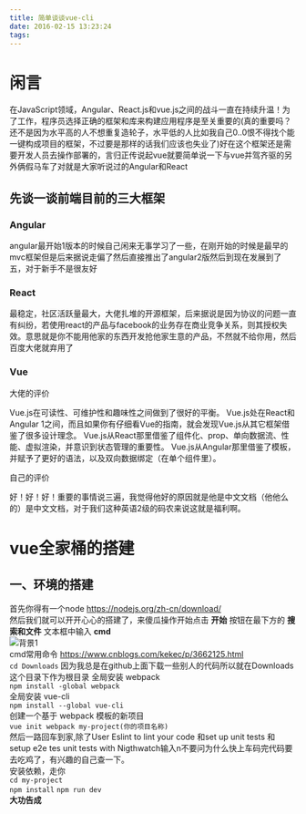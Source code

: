 ```yaml
---
title: 简单谈谈vue-cli
date: 2016-02-15 13:23:24
tags: 
---
```

# 闲言
在JavaScript领域，Angular、React.js和vue.js之间的战斗一直在持续升温！为了工作，程序员选择正确的框架和库来构建应用程序是至关重要的(真的重要吗？还不是因为水平高的人不想重复造轮子，水平低的人比如我自己0..0恨不得找个能一键构成项目的框架，不过要是那样的话我们应该也失业了)好在这个框架还是需要开发人员去操作部署的，言归正传说起vue就要简单说一下与vue并驾齐驱的另外俩假马车了对就是大家听说过的Angular和React
<!--more-->
## 先谈一谈前端目前的三大框架
### Angular
angular最开始1版本的时候自己闲来无事学习了一些，在刚开始的时候是最早的mvc框架但是后来据说走偏了然后直接推出了angular2版然后到现在发展到了五，对于新手不是很友好
### React
最稳定，社区活跃量最大，大佬扎堆的开源框架，后来据说是因为协议的问题一直有纠纷，若使用react的产品与facebook的业务存在商业竞争关系，则其授权失效。意思就是你不能用他家的东西开发抢他家生意的产品，不然就不给你用，然后百度大佬就弃用了
### Vue
大佬的评价  

Vue.js在可读性、可维护性和趣味性之间做到了很好的平衡。
Vue.js处在React和Angular 1之间，而且如果你有仔细看Vue的指南，就会发现Vue.js从其它框架借鉴了很多设计理念。
Vue.js从React那里借鉴了组件化、prop、单向数据流、性能、虚拟渲染，并意识到状态管理的重要性。
Vue.js从Angular那里借鉴了模板，并赋予了更好的语法，以及双向数据绑定（在单个组件里）。 
 
自己的评价  

好！好！好！重要的事情说三遍，我觉得他好的原因就是他是中文文档（他他么的）是中文文档，对于我们这种英语2级的码农来说这就是福利啊。
# vue全家桶的搭建
## 一、环境的搭建
首先你得有一个node   <https://nodejs.org/zh-cn/download/>  
然后我们就可以开开心心的搭建了，来傻瓜操作开始点击 **开始** 按钮在最下方的 **搜索和文件** 文本框中输入 **cmd**  
![背景1](https://user-gold-cdn.xitu.io/2017/12/22/1607caa2781584e0)  
cmd常用命令     <https://www.cnblogs.com/kekec/p/3662125.html>  
	`cd Downloads` 
因为我总是在github上面下载一些别人的代码所以就在Downloads这个目录下作为根目录
全局安装 webpack  
	`npm install -global webpack`   
全局安装 vue-cli  
	`npm install --global vue-cli`  
创建一个基于 webpack 模板的新项目  
	`vue init webpack my-project(你的项目名称)`  
然后一路回车到家,除了User Eslint to lint your code 和set up unit tests 和 setup e2e tes unit tests with Nigthwatch输入n不要问为什么快上车码完代码要去吃鸡了，有兴趣的自己查一下。  
安装依赖，走你  
	`cd my-project`  
	`npm install` 
	`npm run dev`   
**大功告成** 
